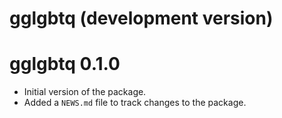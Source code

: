 # gglgbtq (development version)

# gglgbtq 0.1.0

* Initial version of the package.
* Added a `NEWS.md` file to track changes to the package.
